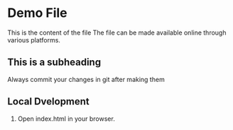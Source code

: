 # Demo File

This is the content of the file
The file can be made available online through various platforms.

## This is a subheading

Always commit your changes in git after making them

## Local Dvelopment

1. Open index.html in your browser.

